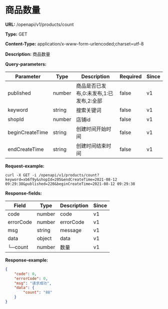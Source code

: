 # 商品数量

**URL:** /openapi/v1/products/count

**Type:** GET

**Content-Type:** application/x-www-form-urlencoded;charset=utf-8

**Description:** 商品数量

**Query-parameters:**

| Parameter       | Type   | Description              | Required | Since |
| --------------- | ------ | ------------------------ | -------- | ----- |
| published       | number | 商品是否已发布,0:未发布,1:已发布,2:全部 | false    | v1    |
| keyword         | string | 搜索关键词                    | false    | v1    |
| shopId          | number | 店铺id                     | false    | v1    |
| beginCreateTime | string | 创建时间开始时间                 | false    | v1    |
| endCreateTime   | string | 创建时间结束时间                 | false    | v1    |

**Request-example:**

```
curl -X GET -i /openapi/v1/products/count?keyword=xb6f9y&shopId=205&endCreateTime=2021-08-12 09:29:38&published=220&beginCreateTime=2021-08-12 09:29:38
```

**Response-fields:**

| Field     | Type   | Description | Since |
| --------- | ------ | ----------- | ----- |
| code      | number | code        | v1    |
| errorCode | number | errorCode   | v1    |
| msg       | string | message     | v1    |
| data      | object | data        | v1    |
| └─count   | number | 数量          | v1    |

**Response-example:**

```json
{
    "code": 0,
    "errorCode": 0,
    "msg": "请求成功",
    "data": {
        "count": "88"
    }
}
```
